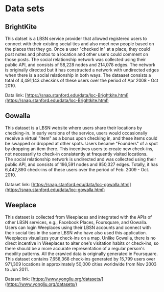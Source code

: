 # Data sets

## BrightKite

This datset is a LBSN service provider that allowed registered users to connect with their existing social ties and also meet new people based on the places that they go. Once a user "checked in" at a place, they could post notes and photos to a location and other users could comment on those posts. 
The social relationship network was collected using their public API, and consists of 58,228 nodes and 214,078 edges. 
The network is originally directed but it has constructed a network with undirected edges when there is a social relationship in both ways. 
The dataaset consists a total of 4,491,143 checkins of these users over the period of Apr 2008 - Oct 2010.

Data link: [https://snap.stanford.edu/data/loc-Brightkite.html](https://snap.stanford.edu/data/loc-Brightkite.html)


## Gowalla

This dataset is a LBSN website where users share their locations by checking-in. 
In early versions of the service, users would occasionally receive a virtual "Item" as a bonus upon checking in, and these items could be swapped or dropped at other spots. 
Users became "Founders" of a spot by dropping an item there. 
This incentives users to create new check-ins, not necessarily to check-in consistently at frequently visited locations.  
The social relationship network is undirected and was collected using their public API, and consists of 196,591 nodes and 950,327 edges. 
Totally, it has 6,442,890 check-ins of these users over the period of Feb. 2009 - Oct. 2010. 

Dataset link:  [https://snap.stanford.edu/data/loc-gowalla.html](https://snap.stanford.edu/data/loc-gowalla.html)

## Weeplace

This dataset is collected from Weeplaces and integrated with the APIs of other LBSN services, e.g., Facebook Places, Foursquare, and Gowalla. 
Users can login Weeplaces using their LBSN accounts and connect with their social ties in the same LBSN who have also used this application. 
Weeplaces visualizes your check-ins on a map. 
Unlike Gowalla, there is no direct incentive in Weeplaces to alter one's visitation habits or check-ins, so there should be a more accurate representation of a regular person's mobility patterns. 
All the crawled data is originally generated in Foursquare. 
This dataset contains 7,658,368 check-ins generated by 15,799 users over 971,309 locations in approximately 50,000 cities worldwide from Nov 2003 to Jun 2011.


Dataset link: [https://www.yongliu.org/datasets/](https://www.yongliu.org/datasets/)